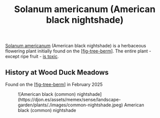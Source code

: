 ﻿---
tags:
- wood-duck-meadows
- plant
- introduced
- weed
title: Solanum americanum (American black nightshade)
type: plants
---
[Solanum americanum](https://en.wikipedia.org/wiki/Solanum_americanum) (American black nightshade) is a herbaceous flowering plant initially found on the [[fig-tree-berm]]. The entire plant - except ripe fruit - [is toxic](https://www.poisonsinfo.health.qld.gov.au/plants-and-mushrooms/blackberry-nightshade-solanum-nigrum-solanum-americanum).

## History at Wood Duck Meadows

Found on the [[fig-tree-berm]] in February 2025

<figure markdown>
![American black (common) nightshade](https://djon.es/assets/memex/sense/landscape-garden/plants/./images/common-nightshade.jpeg)
<caption>American black (common) nightshade</caption>
</figure>

[//begin]: # "Autogenerated link references for markdown compatibility"
[fig-tree-berm]: ../fig-tree-berm "Fig tree berm"
[//end]: # "Autogenerated link references"